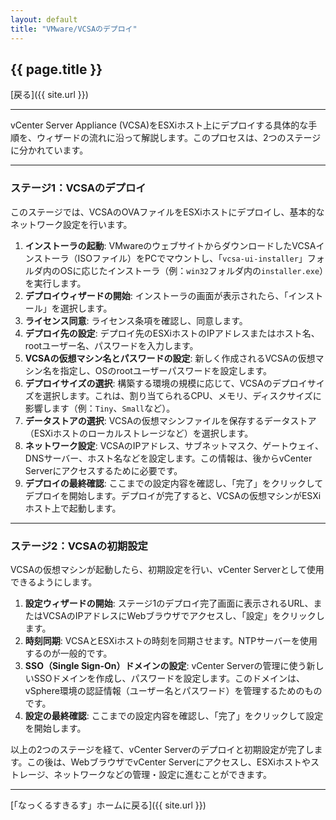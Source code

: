 ```yaml
---
layout: default 
title: "VMware/VCSAのデプロイ"
---
```


## {{ page.title }}

[戻る]({{ site.url }}) 

---

vCenter Server Appliance (VCSA)をESXiホスト上にデプロイする具体的な手順を、ウィザードの流れに沿って解説します。このプロセスは、2つのステージに分かれています。

---

### ステージ1：VCSAのデプロイ

このステージでは、VCSAのOVAファイルをESXiホストにデプロイし、基本的なネットワーク設定を行います。

1.  **インストーラの起動**: VMwareのウェブサイトからダウンロードしたVCSAインストーラ（ISOファイル）をPCでマウントし、「`vcsa-ui-installer`」フォルダ内のOSに応じたインストーラ（例：`win32`フォルダ内の`installer.exe`）を実行します。
2.  **デプロイウィザードの開始**: インストーラの画面が表示されたら、「インストール」を選択します。
3.  **ライセンス同意**: ライセンス条項を確認し、同意します。
4.  **デプロイ先の設定**: デプロイ先のESXiホストのIPアドレスまたはホスト名、rootユーザー名、パスワードを入力します。
5.  **VCSAの仮想マシン名とパスワードの設定**: 新しく作成されるVCSAの仮想マシン名を指定し、OSのrootユーザーパスワードを設定します。
6.  **デプロイサイズの選択**: 構築する環境の規模に応じて、VCSAのデプロイサイズを選択します。これは、割り当てられるCPU、メモリ、ディスクサイズに影響します（例：`Tiny`、`Small`など）。
7.  **データストアの選択**: VCSAの仮想マシンファイルを保存するデータストア（ESXiホストのローカルストレージなど）を選択します。
8.  **ネットワーク設定**: VCSAのIPアドレス、サブネットマスク、ゲートウェイ、DNSサーバー、ホスト名などを設定します。この情報は、後からvCenter Serverにアクセスするために必要です。
9.  **デプロイの最終確認**: ここまでの設定内容を確認し、「完了」をクリックしてデプロイを開始します。デプロイが完了すると、VCSAの仮想マシンがESXiホスト上で起動します。

---

### ステージ2：VCSAの初期設定

VCSAの仮想マシンが起動したら、初期設定を行い、vCenter Serverとして使用できるようにします。

1.  **設定ウィザードの開始**: ステージ1のデプロイ完了画面に表示されるURL、またはVCSAのIPアドレスにWebブラウザでアクセスし、「設定」をクリックします。
2.  **時刻同期**: VCSAとESXiホストの時刻を同期させます。NTPサーバーを使用するのが一般的です。
3.  **SSO（Single Sign-On）ドメインの設定**: vCenter Serverの管理に使う新しいSSOドメインを作成し、パスワードを設定します。このドメインは、vSphere環境の認証情報（ユーザー名とパスワード）を管理するためのものです。
4.  **設定の最終確認**: ここまでの設定内容を確認し、「完了」をクリックして設定を開始します。

以上の2つのステージを経て、vCenter Serverのデプロイと初期設定が完了します。この後は、WebブラウザでvCenter Serverにアクセスし、ESXiホストやストレージ、ネットワークなどの管理・設定に進むことができます。


---


[「なっくるすきるす」ホームに戻る]({{ site.url }}) 
